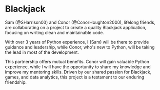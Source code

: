 # Blackjack

Sam (@SHarrison00) and Conor (@ConorHoughton2000), lifelong friends, are collaborating on a project to create a quality Blackjack application, focusing on writing clean and maintainable code.

With over 3 years of Python experience, I (Sam) will be there to provide guidance and leadership, while Conor, who's new to Python, will be taking the lead in most of the development.

This partnership offers mutual benefits. Conor will gain valuable Python experience, while I will have the opportunity to share my knowledge and improve my mentoring skills. Driven by our shared passion for Blackjack, games, and data analytics, this project is a testament to our enduring friendship.
